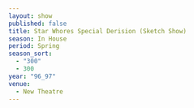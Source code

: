 ```yaml
---
layout: show
published: false
title: Star Whores Special Derision (Sketch Show)
season: In House
period: Spring
season_sort: 
  - "300"
  - 300
year: "96_97"
venue: 
  - New Theatre
---
```



